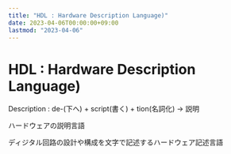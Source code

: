 ```yaml
---
title: "HDL : Hardware Description Language)"
date: 2023-04-06T00:00:00+09:00
lastmod: "2023-04-06"
---
```

# HDL : Hardware Description Language)

Description : de-(下へ) + script(書く) + tion(名詞化) -> 説明

ハードウェアの説明言語

ディジタル回路の設計や構成を文字で記述するハードウェア記述言語